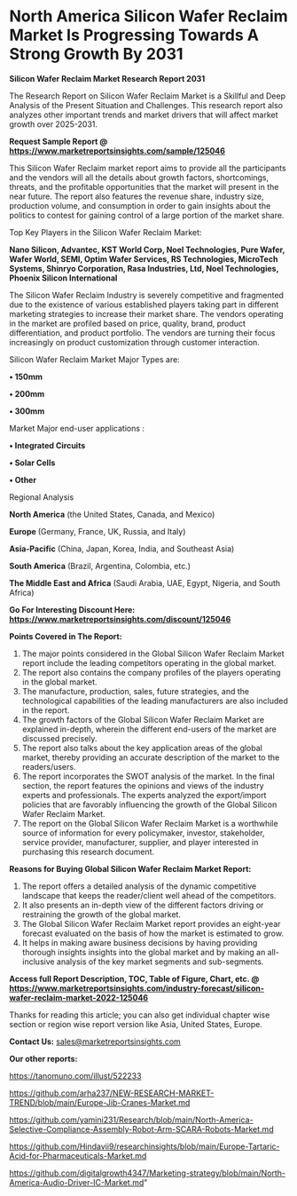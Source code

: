 # North America Silicon Wafer Reclaim Market Is Progressing Towards A Strong Growth By 2031

<strong>Silicon Wafer Reclaim Market Research Report 2031</strong>

The Research Report on Silicon Wafer Reclaim Market is a Skillful and Deep Analysis of the Present Situation and Challenges. This research report also analyzes other important trends and market drivers that will affect market growth over 2025-2031.

<strong>Request Sample Report @ <a href=https://www.marketreportsinsights.com/sample/125046>https://www.marketreportsinsights.com/sample/125046</a></strong>

This Silicon Wafer Reclaim market report aims to provide all the participants and the vendors will all the details about growth factors, shortcomings, threats, and the profitable opportunities that the market will present in the near future. The report also features the revenue share, industry size, production volume, and consumption in order to gain insights about the politics to contest for gaining control of a large portion of the market share.

Top Key Players in the Silicon Wafer Reclaim Market:

<strong>Nano Silicon, Advantec, KST World Corp, Noel Technologies, Pure Wafer, Wafer World, SEMI, Optim Wafer Services, RS Technologies, MicroTech Systems, Shinryo Corporation, Rasa Industries, Ltd, Noel Technologies, Phoenix Silicon International</strong>

The Silicon Wafer Reclaim Industry is severely competitive and fragmented due to the existence of various established players taking part in different marketing strategies to increase their market share. The vendors operating in the market are profiled based on price, quality, brand, product differentiation, and product portfolio. The vendors are turning their focus increasingly on product customization through customer interaction.

Silicon Wafer Reclaim Market Major Types are:

<strong>• 150mm

• 200mm

• 300mm</strong>

Market Major end-user applications :

<strong>• Integrated Circuits

• Solar Cells

• Other</strong>

Regional Analysis

</u><strong><b>North America</b></strong> (the United States, Canada, and Mexico)

<strong><b>Europe </b></strong>(Germany, France, UK, Russia, and Italy)

<strong><b>Asia-Pacific</b></strong> (China, Japan, Korea, India, and Southeast Asia)

<strong><b>South America</b></strong> (Brazil, Argentina, Colombia, etc.)

<strong><b>The Middle East and Africa</b></strong> (Saudi Arabia, UAE, Egypt, Nigeria, and South Africa)

<strong>Go For Interesting Discount Here: <a href=https://www.marketreportsinsights.com/discount/125046>https://www.marketreportsinsights.com/discount/125046</a></strong>

<strong>Points Covered in The Report:</strong>
<ol>
  <li>The major points considered in the Global Silicon Wafer Reclaim Market report include the leading competitors operating in the global market.</li>
  <li>The report also contains the company profiles of the players operating in the global market.</li>
  <li>The manufacture, production, sales, future strategies, and the technological capabilities of the leading manufacturers are also included in the report.</li>
  <li>The growth factors of the Global Silicon Wafer Reclaim Market are explained in-depth, wherein the different end-users of the market are discussed precisely.</li>
  <li>The report also talks about the key application areas of the global market, thereby providing an accurate description of the market to the readers/users.</li>
  <li>The report incorporates the SWOT analysis of the market. In the final section, the report features the opinions and views of the industry experts and professionals. The experts analyzed the export/import policies that are favorably influencing the growth of the Global Silicon Wafer Reclaim Market.</li>
  <li>The report on the Global Silicon Wafer Reclaim Market is a worthwhile source of information for every policymaker, investor, stakeholder, service provider, manufacturer, supplier, and player interested in purchasing this research document.</li>
</ol>
<strong>Reasons for Buying Global Silicon Wafer Reclaim Market Report:</strong>

<ol>
  <li>The report offers a detailed analysis of the dynamic competitive landscape that keeps the reader/client well ahead of the competitors.</li>
  <li>It also presents an in-depth view of the different factors driving or restraining the growth of the global market.</li>
  <li>The Global Silicon Wafer Reclaim Market report provides an eight-year forecast evaluated on the basis of how the market is estimated to grow.</li>
  <li>It helps in making aware business decisions by having providing thorough insights insights into the global market and by making an all-inclusive analysis of the key market segments and sub-segments.</li>
</ol>
<strong>Access full Report Description, TOC, Table of Figure, Chart, etc. @ <a href=https://www.marketreportsinsights.com/industry-forecast/silicon-wafer-reclaim-market-2022-125046>https://www.marketreportsinsights.com/industry-forecast/silicon-wafer-reclaim-market-2022-125046</a></strong>


Thanks for reading this article; you can also get individual chapter wise section or region wise report version like Asia, United States, Europe.

<strong>Contact Us:</strong>
sales@marketreportsinsights.com

<strong>Our other reports:</strong>

<a href=https://tanomuno.com/illust/522233>https://tanomuno.com/illust/522233</a>

<a href=https://github.com/arha237/NEW-RESEARCH-MARKET-TREND/blob/main/Europe-Jib-Cranes-Market.md>https://github.com/arha237/NEW-RESEARCH-MARKET-TREND/blob/main/Europe-Jib-Cranes-Market.md</a>

<a href=https://github.com/yamini231/Research/blob/main/North-America-Selective-Compliance-Assembly-Robot-Arm-SCARA-Robots-Market.md>https://github.com/yamini231/Research/blob/main/North-America-Selective-Compliance-Assembly-Robot-Arm-SCARA-Robots-Market.md</a>

<a href=https://github.com/Hindavii9/researchinsights/blob/main/Europe-Tartaric-Acid-for-Pharmaceuticals-Market.md>https://github.com/Hindavii9/researchinsights/blob/main/Europe-Tartaric-Acid-for-Pharmaceuticals-Market.md</a>

<a href=https://github.com/digitalgrowth4347/Marketing-strategy/blob/main/North-America-Audio-Driver-IC-Market.md>https://github.com/digitalgrowth4347/Marketing-strategy/blob/main/North-America-Audio-Driver-IC-Market.md</a>"
